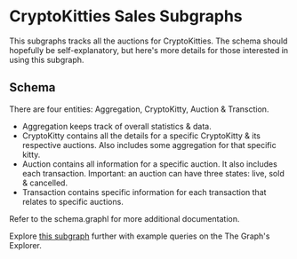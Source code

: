 # CryptoKitties Sales Subgraphs

This subgraphs tracks all the auctions for CryptoKitties. The schema should hopefully be self-explanatory, but here's more details for those interested in using this subgraph.

## Schema
There are four entities: Aggregation, CryptoKitty, Auction & Transction.
* Aggregation keeps track of overall statistics & data.
* CryptoKitty contains all the details for a specific CryptoKitty & its respective auctions. Also includes some aggregation for that specific kitty.
* Auction contains all information for a specific auction. It also includes each transaction. Important: an auction can have three states: live, sold & cancelled.
* Transaction contains specific information for each transaction that relates to specific auctions.

Refer to the schema.graphl for more additional documentation.

Explore [this subgraph](https://thegraph.com/explorer/subgraph/nieldlr/cryptokitties-sales) further with example queries on the The Graph's Explorer.